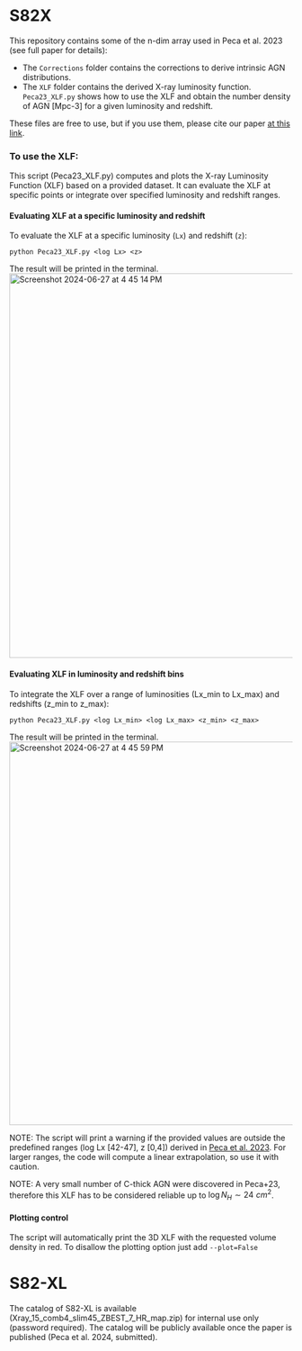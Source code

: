 # S82X

This repository contains some of the n-dim array used in Peca et al. 2023 (see full paper for details):
- The `Corrections` folder contains the corrections to derive intrinsic AGN distributions.
- The `XLF` folder contains the derived X-ray luminosity function. `Peca23_XLF.py` shows how to use the XLF and obtain the number density of AGN [Mpc-3] for a given luminosity and redshift.

These files are free to use, but if you use them, please cite our paper [at this link](https://ui.adsabs.harvard.edu/abs/2023ApJ...943..162P/abstract).

### To use the XLF:

This script (Peca23_XLF.py) computes and plots the X-ray Luminosity Function (XLF) based on a provided dataset. It can evaluate the XLF at specific points or integrate over specified luminosity and redshift ranges.

#### Evaluating XLF at a specific luminosity and redshift

To evaluate the XLF at a specific luminosity (`Lx`) and redshift (`z`):

`python Peca23_XLF.py <log Lx> <z>`

The result will be printed in the terminal.
<img width="683" alt="Screenshot 2024-06-27 at 4 45 14 PM" src="https://github.com/alessandropeca/S82X/assets/30237963/8412c9ad-226f-439d-87ea-3962848e9be1">

#### Evaluating XLF in luminosity and redshift bins

To integrate the XLF over a range of luminosities (Lx_min to Lx_max) and redshifts (z_min to z_max):

`python Peca23_XLF.py <log Lx_min> <log Lx_max> <z_min> <z_max>`

The result will be printed in the terminal.
<img width="681" alt="Screenshot 2024-06-27 at 4 45 59 PM" src="https://github.com/alessandropeca/S82X/assets/30237963/adaed85c-e0ac-48ff-8f55-ad5abbea57af">

NOTE: The script will print a warning if the provided values are outside the predefined ranges (log Lx [42-47], z [0,4]) derived in [Peca et al. 2023](https://ui.adsabs.harvard.edu/abs/2023ApJ...943..162P/abstract). For larger ranges, the code will compute a linear extrapolation, so use it with caution.

NOTE: A very small number of C-thick AGN were discovered in Peca+23, therefore this XLF has to be considered reliable up to $\log N_H \sim 24\,\, cm^2$.

#### Plotting control

The script will automatically print the 3D XLF with the requested volume density in red. To disallow the plotting option just add `--plot=False`



# S82-XL
The catalog of S82-XL is available (Xray_15_comb4_slim45_ZBEST_7_HR_map.zip) for internal use only (password required). The catalog will be publicly available once the paper is published (Peca et al. 2024, submitted).

